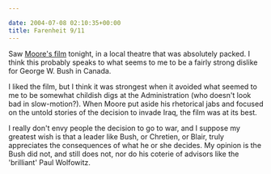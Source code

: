 ```yaml
---

date: 2004-07-08 02:10:35+00:00
title: Farenheit 9/11
---
```


Saw [Moore's film](http://www.metacritic.com/film/titles/fahrenheit911/) tonight, in a local theatre that was absolutely packed.  I think this probably speaks to what seems to me to be a fairly strong dislike for George W. Bush in Canada.

I liked the film, but I think it was strongest when it avoided what seemed to me to be somewhat childish digs at the Administration (who doesn't look bad in slow-motion?).  When Moore put aside his rhetorical jabs and focused on the untold stories of the decision to invade Iraq, the film was at its best.

I really don't envy people the decision to go to war, and I suppose my greatest wish is that a leader like Bush, or Chretien, or Blair, truly appreciates the consequences of what he or she decides.  My opinion is the Bush did not, and still does not, nor do his coterie of advisors like the 'brilliant' Paul Wolfowitz.
